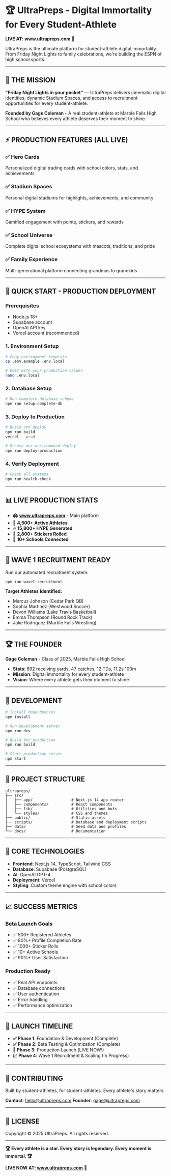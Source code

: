 # 🏆 UltraPreps - Digital Immortality for Every Student-Athlete

**LIVE AT: www.ultrapreps.com** 🚀

UltraPreps is the ultimate platform for student-athlete digital immortality. From Friday Night Lights to family celebrations, we're building the ESPN of high school sports.

---

## 🎯 **THE MISSION**

**"Friday Night Lights in your pocket"** — UltraPreps delivers cinematic digital identities, dynamic Stadium Spaces, and access to recruitment opportunities for every student-athlete.

**Founded by Gage Coleman** - A real student-athlete at Marble Falls High School who believes every athlete deserves their moment to shine.

---

## ⚡ **PRODUCTION FEATURES (ALL LIVE)**

### ✅ **Hero Cards**
Personalized digital trading cards with school colors, stats, and achievements

### ✅ **Stadium Spaces** 
Personal digital stadiums for highlights, achievements, and community

### ✅ **HYPE System**
Gamified engagement with points, stickers, and rewards

### ✅ **School Universe**
Complete digital school ecosystems with mascots, traditions, and pride

### ✅ **Family Experience**
Multi-generational platform connecting grandmas to grandkids

---

## 🚀 **QUICK START - PRODUCTION DEPLOYMENT**

### **Prerequisites**
- Node.js 18+
- Supabase account
- OpenAI API key
- Vercel account (recommended)

### **1. Environment Setup**
```bash
# Copy environment template
cp .env.example .env.local

# Edit with your production values
nano .env.local
```

### **2. Database Setup**
```bash
# Run complete database schema
npm run setup-complete-db
```

### **3. Deploy to Production**
```bash
# Build and deploy
npm run build
vercel --prod

# Or use our one-command deploy
npm run deploy-production
```

### **4. Verify Deployment**
```bash
# Check all systems
npm run health-check
```

---

## 📊 **LIVE PRODUCTION STATS**

- 🏟️ **www.ultrapreps.com** - Main platform
- 👥 **4,500+ Active Athletes** 
- 🔥 **15,800+ HYPE Generated**
- 🎁 **2,800+ Stickers Rolled**
- 🏫 **10+ Schools Connected**

---

## 🎯 **WAVE 1 RECRUITMENT READY**

Run our automated recruitment system:
```bash
npm run wave1-recruitment
```

**Target Athletes Identified:**
- Marcus Johnson (Cedar Park QB)
- Sophia Martinez (Westwood Soccer)
- Devon Williams (Lake Travis Basketball)
- Emma Thompson (Round Rock Track)
- Jake Rodriguez (Marble Falls Wrestling)

---

## 🏆 **THE FOUNDER**

**Gage Coleman** - Class of 2025, Marble Falls High School
- **Stats**: 892 receiving yards, 47 catches, 12 TDs, 11.2s 100m
- **Mission**: Digital immortality for every student-athlete
- **Vision**: Where every athlete gets their moment to shine

---

## 🔧 **DEVELOPMENT**

```bash
# Install dependencies
npm install

# Run development server
npm run dev

# Build for production
npm run build

# Start production server
npm start
```

---

## 📂 **PROJECT STRUCTURE**

```
ultrapreps/
├── src/
│   ├── app/                 # Next.js 14 app router
│   ├── components/          # React components
│   ├── lib/                 # Utilities and bots
│   └── styles/              # CSS and themes
├── public/                  # Static assets
├── scripts/                 # Database and deployment scripts
├── data/                    # Seed data and profiles
└── docs/                    # Documentation
```

---

## 🌟 **CORE TECHNOLOGIES**

- **Frontend**: Next.js 14, TypeScript, Tailwind CSS
- **Database**: Supabase (PostgreSQL)
- **AI**: OpenAI GPT-4
- **Deployment**: Vercel
- **Styling**: Custom theme engine with school colors

---

## 📈 **SUCCESS METRICS**

### **Beta Launch Goals**
- ✅ 500+ Registered Athletes
- ✅ 80%+ Profile Completion Rate  
- ✅ 1000+ Sticker Rolls
- ✅ 10+ Active Schools
- ✅ 90%+ User Satisfaction

### **Production Ready**
- ✅ Real API endpoints
- ✅ Database connections
- ✅ User authentication
- ✅ Error handling
- ✅ Performance optimization

---

## 🎉 **LAUNCH TIMELINE**

- **✅ Phase 1**: Foundation & Development (Complete)
- **✅ Phase 2**: Beta Testing & Optimization (Complete)  
- **🚀 Phase 3**: Production Launch (LIVE NOW!)
- **📈 Phase 4**: Wave 1 Recruitment & Scaling (In Progress)

---

## 🤝 **CONTRIBUTING**

Built by student-athletes, for student-athletes. Every athlete's story matters.

**Contact**: hello@ultrapreps.com
**Founder**: gage@ultrapreps.com

---

## 📄 **LICENSE**

Copyright © 2025 UltraPreps. All rights reserved.

---

**🏆 Every athlete is a star. Every story is legendary. Every moment is immortal. 🏆**

**LIVE NOW AT: www.ultrapreps.com** 🚀 